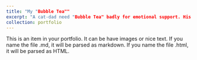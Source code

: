 ```yaml
---
title: "My "Bubble Tea""
excerpt: "A cat-dad need "Bubble Tea" badly for emotional support. His [Instagram](https://www.instagram.com/bobobubble_cat/). <br/><img src='/images/bubble/bublle.jpg'>"
collection: portfolio
---
```


This is an item in your portfolio. It can be have images or nice text. If you name the file .md, it will be parsed as markdown. If you name the file .html, it will be parsed as HTML. 
